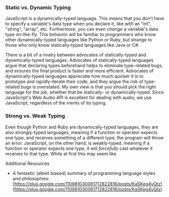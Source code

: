 ### Static vs. Dynamic Typing

JavaScript is a dynamically-typed language.  This means that you don't have to
specify a variable's data type when you declare it, like with an "int",
"string", "array", etc.  Furthermore, you can even *change* a variable's data
type on-the-fly.  This behavior will be familiar to programmers who know other
dynamically-typed languages like Python or Ruby, but strange to those who only
know statically-typed languages like Java or C#.

There is a bit of a rivalry between advocates of statically-typed and
dynamically-typed languages.  Advocates of statically-typed languages argue
that declaring types beforehand helps to eliminate type-related bugs, and
ensures the final product is faster and more efficient.  Advocates of
dynamically-typed languages appreciate how much quicker it is to prototype and
rapidly-iterate their code, and they argue the risk of type-related bugs is
overstated.  My own view is that you should pick the right language for the
job, whether that be statically- or dynamically-typed.  Since JavaScript's Web
Audio API is excellent for dealing with audio, we use JavaScript, regardless of
the merits of its typing.


### Strong vs. Weak Typing

Even though Python and Ruby are dynamically-typed languages, they are also
strongly-typed languages, meaning if a function or operator expects one type,
and receives something of a different type, the program will throw an error.
JavaScript, on the other hand, is weakly-typed, meaning if a function or
operator expects one type, it will *forcefully* cast whatever it receives to
that type.  While at first this may seem like 

Additional Resources

- A fantastic (albeit biased) summary of programming language styles and philosophies:
  [https://plus.google.com/110981030061712822816/posts/KaSKeg4vQtz](https://plus.google.com/110981030061712822816/posts/KaSKeg4vQtz)

